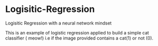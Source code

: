 # Logisitic-Regression
Logisitic Regression with a neural network mindset


This is an example of logistic regression applied to build a simple cat classifier ( meow!) i.e if the image provided contains a cat(1) or not (0).
